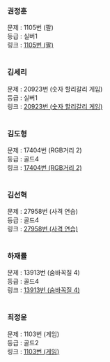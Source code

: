 
### 권정훈
문제 : 1105번 (팔) <br/>
등급 : 실버1 <br/>
링크 : [1105번 (팔)](https://www.acmicpc.net/problem/1105) <br/>
<br/>

### 김세리
문제 : 20923번 (숫자 할리갈리 게임) <br/>
등급 : 실버1 <br/>
링크 : [20923번 (숫자 할리갈리 게임)](https://www.acmicpc.net/problem/20923) <br/>
<br/>

### 김도형
문제 : 17404번 (RGB거리 2) <br/>
등급 : 골드4 <br/> 
링크 : [17404번 (RGB거리 2)](https://www.acmicpc.net/problem/17404) <br/>
<br/>

### 김선혁
문제 : 27958번 (사격 연습) <br/>
등급 : 골드4 <br/>
링크 : [27958번 (사격 연습)](https://www.acmicpc.net/problem/27958) <br/>
<br/>

### 하재률
문제 : 13913번 (숨바꼭질 4) <br/>
등급 : 골드4 <br/>
링크 : [13913번 (숨바꼭질 4)](https://www.acmicpc.net/problem/13913) <br/>
<br/>

### 최정윤
문제 : 1103번 (게임) <br/>
등급 : 골드2 <br/>
링크 : [1103번 (게임)](https://www.acmicpc.net/problem/1103) <br/>
<br/>
